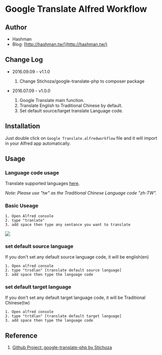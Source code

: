 # Google Translate Alfred Workflow

## Author

* Hashman
* Blog: [http://hashman.tw/](http://hashman.tw/)

## Change Log

* 2016.09.09 - v1.1.0
    1. Change Stichoza/google-translate-php to composer package

* 2016.07.09 - v1.0.0
	1. Google Translate main function.
	2. Translate English to Traditional Chinese by default.
	3. Set default source/target translate Language code.

## Installation

Just double click on `Google Translate.alfredworkflow` file and it will import in your Alfred app automatically.


## Usage

### Language code usage

Translate supported languages [here](https://cloud.google.com/translate/v2/translate-reference#supported_languages).

_Note: Please use "tw" as the Traditional Chinese Language code "zh-TW"._

### Basic Useage
```
1. Open Alfred console
2. type "tranlate"
3. add space then type any sentance you want to translate
```
![](http://i.imgur.com/zC2siRB.jpg)

### set default source language

If you don't set any default source language code, it will be english(en)

```
1. Open alfred console
2. type "trsdlan" [translate default source language]
3. add space then type the language code
```

### set default target language

If you don't set any default target language code, it will be Traditional Chinese(tw)

```
1. Open alfred console
2. type "trtdlan" [translate default target language]
3. add space then type the language code
```

## Reference

1. [Github Project: google-translate-php by Stichoza](https://github.com/Stichoza/google-translate-php)
